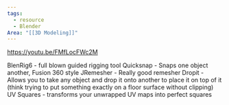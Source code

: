 ```yaml
---
tags:
  - resource
  - Blender
Area: "[[3D Modeling]]"
---
```


https://youtu.be/FMfLocFWc2M

BlenRig6 - full blown guided rigging tool
Quicksnap - Snaps one object another, Fusion 360 style
JRemesher - Really good remesher
Dropit - Allows you to take any object and drop it onto another to place it on top of it (think trying to put something exactly on a floor surface without clipping)
UV Squares - transforms your unwrapped UV maps into perfect squares